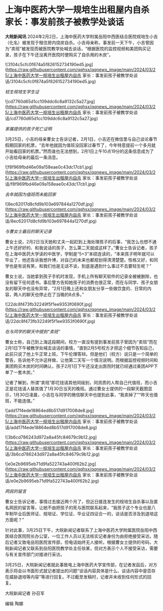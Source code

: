 # 上海中医药大学一规培生出租屋内自杀 家长：事发前孩子被教学处谈话

**大皖新闻讯**
2024年2月2日，上海中医药大学附属岳阳中西医结合医院规培生小吉（化名）被发现于租住房内烧炭自杀。小吉母亲称，事发前一天下午，小吉曾因为“卖班”被发现而被医院教学处喊去谈话，“根据医院的监控视频和美团购买记录，孩子在下午还没离开医院时便购买了自杀用的木炭”。

![3104c5cfc0f874a5f826152734190ed5.jpg](https://raw.githubusercontent.com/qqhsx/qqnews_image/main/2024/03/25/上海中医药大学一规培生出租屋内自杀 家长：事发前孩子被教学处谈话/3104c5cfc0f874a5f826152734190ed5.jpg)

_轻生规培生学生证_

![cd7760d65d1cc109ddc6c8a9132c5a27.jpg](https://raw.githubusercontent.com/qqhsx/qqnews_image/main/2024/03/25/上海中医药大学一规培生出租屋内自杀 家长：事发前孩子被教学处谈话/cd7760d65d1cc109ddc6c8a9132c5a27.jpg)

 _家属提供的孩子死亡证明_

3月25日，小吉的母亲曹女士告诉记者，2月1日，小吉还在微信里与自己谈论春节假期回家的机票，“去年他就因为值班没回家过春节了，今年特意提前一个多月就开始看回家的机票。”然而谁也无法想到，2月1日上午10点19分的这条信息成为了小吉给母亲的最后一条消息。

![f8f969fbd46e09a158eae0c43dc17cb1.jpg](https://raw.githubusercontent.com/qqhsx/qqnews_image/main/2024/03/25/上海中医药大学一规培生出租屋内自杀 家长：事发前孩子被教学处谈话/f8f969fbd46e09a158eae0c43dc17cb1.jpg)

_去年就因为值班而未能回家_

![8ec62017d8cfd9b103e697844a1270df.jpg](https://raw.githubusercontent.com/qqhsx/qqnews_image/main/2024/03/25/上海中医药大学一规培生出租屋内自杀 家长：事发前孩子被教学处谈话/8ec62017d8cfd9b103e697844a1270df.jpg)

 _与曹女士最后的聊天记录_

曹女士说，2月2日当天她和丈夫一起赶到上海处理孩子的后事，“我怎么也想不通上午还好好的、和我说话的孩子，怎么第二天就成这样了。”曹女士告诉记者，孩子在上海中医药大学读的中医学，学制是“5+3”本硕连读的，“本来孩子明年就可以毕业了，他还告诉我想升博，对自己的未来也都规划得清清楚楚。性格又好，和同学也是有说有笑，和我们也是无话不谈，到底是遇到什么事过不去要轻生呢？”

曹女士说，当她拿到孩子手机时发现，手机上所有聊天软件的记录全被被删除，也没有留下任何遗书。事后警方告知她孩子的消费也很正常，而在与同学、孩子女朋友的聊天中也没有异常，“2月1日晚上还和女朋友分享一些做饮食的、日常的内容，两人的聊天也停止在了当晚的8点多。”

![22dc8f473fb32249f5f1ee9353f0690f.jpg](https://raw.githubusercontent.com/qqhsx/qqnews_image/main/2024/03/25/上海中医药大学一规培生出租屋内自杀 家长：事发前孩子被教学处谈话/22dc8f473fb32249f5f1ee9353f0690f.jpg)

_在与同学的聊天中提到“卖班”_

曹女士称，自己到上海这段期间，校方一直没有提到事发前孩子曾因为“卖班”而在2月1日下午被教学处喊去谈话的事情，“直到2月5号校方才把这个细节告知自己，此前只说了他上午正常上班，下午伦理答辩。但是他们（校方）说只是一个简单的警告，告诉他不允许这样做，让他第二天写一个情况说明。而根据监控视频时间和美团购买木炭的时间确认，孩子2月1日下午还没走出医院时就已经通过美团APP下单了一套木炭。”

记者了解到，所谓“卖班”即花钱请其他同级别，同资质的人帮自己代值班，而小吉正是花钱请人替其值了1月30日当天的晚班。通过曹女士提供的一段聊天截图显示，1月30日凌晨，小吉在与同学的微信聊天中也提到此事，“我卖掉了”“昨天也值班，不能连值。”

![add17f4ede18864ed8b517d917008de8.jpg](https://raw.githubusercontent.com/qqhsx/qqnews_image/main/2024/03/25/上海中医药大学一规培生出租屋内自杀 家长：事发前孩子被教学处谈话/add17f4ede18864ed8b517d917008de8.jpg)

![3b6cd786243d972a8a45fc84679c9b12.jpg](https://raw.githubusercontent.com/qqhsx/qqnews_image/main/2024/03/25/上海中医药大学一规培生出租屋内自杀 家长：事发前孩子被教学处谈话/3b6cd786243d972a8a45fc84679c9b12.jpg)

![e0e2b9695eb71d9fa522743a400f62b2.jpg](https://raw.githubusercontent.com/qqhsx/qqnews_image/main/2024/03/25/上海中医药大学一规培生出租屋内自杀 家长：事发前孩子被教学处谈话/e0e2b9695eb71d9fa522743a400f62b2.jpg)

 _网民的留言_

曹女士告诉记者，事情过去接近两个月了，但近日接连发生的规培生自杀事以及匿名网民的留言等，让她不由把孩子的死与医院联系起来，“我孩子这个专业也是八年制毕业后医师证、规培证、学位证、毕业证四证合一的，谈话是否涉及到退培这方面呢？”

针对此事，3月25日下午，大皖新闻记者联系了上海中医药大学附属医院岳阳中西医结合医院院长办公室，一位工作人员以无法核实记者身份为由拒绝接受采访。随后记者又致电岳阳医院宣传部，但电话始终无人接听。根据曹女士提供的号码，大皖新闻记者又联系到岳阳医院教学处主任徐某，但对方表示个人不接受采访，需要与有关宣传部门对接进行采访。

3月25日，大皖新闻记者就此事致电上海中医药大学宣传部，在记者发函后，对方表示将会以书面形式就记者提出的问题“谈话内容具体是什么、谈话内容中是否存在威胁退培等内容”等进行回复。不过截至发稿时，记者并未收到任何形式的回复。

大皖新闻记者 孙召军

编辑 陶娜

